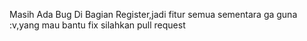 Masih Ada Bug Di Bagian Register,jadi fitur semua sementara ga guna :v,yang mau bantu fix silahkan pull request
